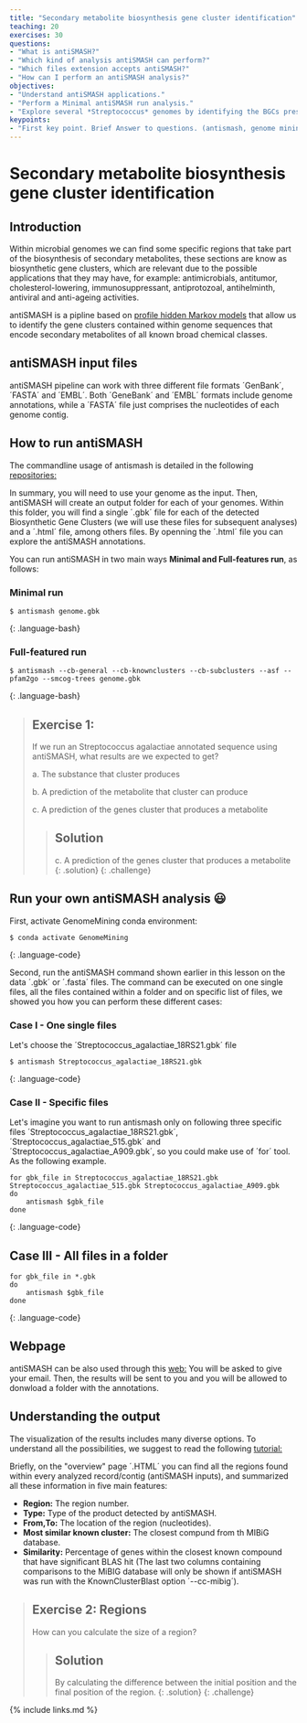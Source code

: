 ```yaml
---
title: "Secondary metabolite biosynthesis gene cluster identification"
teaching: 20
exercises: 30
questions:
- "What is antiSMASH?"
- "Which kind of analysis antiSMASH can perform?"
- "Which files extension accepts antiSMASH?"
- "How can I perform an antiSMASH analysis?"
objectives:
- "Understand antiSMASH applications."
- "Perform a Minimal antiSMASH run analysis."
- "Explore several *Streptococcus* genomes by identifying the BGCs presece and the types of secondary metabolites produced."
keypoints:
- "First key point. Brief Answer to questions. (antismash, genome mining, secondary metabolism, bacteria, bioactive coumpounds)"
---
```


# Secondary metabolite biosynthesis gene cluster identification

## Introduction

Within microbial genomes we can find some specific regions that take part of the biosynthesis of secondary metabolites, these sections are know as biosynthetic gene clusters, which are relevant due to the possible applications that they may have, for example: antimicrobials, antitumor, cholesterol-lowering, immunosuppressant, antiprotozoal, antihelminth, antiviral and anti-ageing activities.

antiSMASH is a pipline based on [profile hidden Markov models](https://www.ebi.ac.uk/training/online/courses/pfam-creating-protein-families/what-are-profile-hidden-markov-models-hmms/#:~:text=Profile%20HMMs%20are%20probabilistic%20models,the%20alignment%2C%20see%20Figure%202) that allow us to identify the gene clusters contained within genome sequences that encode secondary metabolites of all known broad chemical classes.

## antiSMASH input files

  antiSMASH pipeline can work with three different file formats ´GenBank´, ´FASTA´ and ´EMBL´. Both ´GeneBank´ and ´EMBL´ formats include genome annotations, while a ´FASTA´ file just comprises the nucleotides of each genome contig. 


## How to run antiSMASH 

The commandline usage of antismash is detailed in the following [repositories:](https://docs.antismash.secondarymetabolites.org/command_line/)

In summary, you will need to use your genome as the input. Then, antiSMASH will create an output folder for each of your genomes. Within this folder, you will find a single ´.gbk´ file for each of the detected Biosynthetic Gene Clusters (we will use these files for subsequent analyses) and a ´.html´ file, among others files. By openning the ´.html´ file you can explore the antiSMASH annotations.

You can run antiSMASH in two main ways **Minimal and Full-features run**, as follows:
### Minimal run
~~~
$ antismash genome.gbk
~~~
{: .language-bash}

### Full-featured run
~~~
$ antismash --cb-general --cb-knownclusters --cb-subclusters --asf --pfam2go --smcog-trees genome.gbk
~~~
{: .language-bash}

> ## Exercise 1: 
> If we run an Streptococcus agalactiae annotated sequence using antiSMASH, what results are we expected to get?
> 
> a. The substance that cluster produces
> 
> b. A prediction of the metabolite that cluster can produce
> 
> c. A prediction of the genes cluster that produces a metabolite 
>  
> > ## Solution
> > c. A prediction of the genes cluster that produces a metabolite 
> {: .solution}
{: .challenge}

## Run your own antiSMASH analysis :smiley:

First, activate GenomeMining conda environment:
~~~
$ conda activate GenomeMining
~~~
{: .language-code}

Second, run the antiSMASH command shown earlier in this lesson on the data ´.gbk´ or ´.fasta´ files. The command can be executed on one single files, all the files contained within a folder and on specific list of files, we showed you how you can perform these different cases:

### Case I - One single files
Let's choose the ´Streptococcus_agalactiae_18RS21.gbk´ file
~~~
$ antismash Streptococcus_agalactiae_18RS21.gbk
~~~
{: .language-code}

### Case II - Specific files
Let's imagine you want to run antismash only on following three specific files ´Streptococcus_agalactiae_18RS21.gbk´, ´Streptococcus_agalactiae_515.gbk´ and ´Streptococcus_agalactiae_A909.gbk´, so you could make use of ´for´ tool. As the following example.
~~~
for gbk_file in Streptococcus_agalactiae_18RS21.gbk Streptococcus_agalactiae_515.gbk Streptococcus_agalactiae_A909.gbk
do
    antismash $gbk_file
done
~~~
{: .language-code}

## Case III - All files in a folder
~~~
for gbk_file in *.gbk
do
    antismash $gbk_file
done
~~~
{: .language-code}

## Webpage
antiSMASH can be also used through this [web:](https://antismash.secondarymetabolites.org/#!/start)
You will be asked to give your email. Then, the results will be sent to you and you will be allowed to donwload a folder with the annotations.

## Understanding the output

The visualization of the results includes many diverse options. To understand all the possibilities, we suggest to read the following [tutorial:](https://docs.antismash.secondarymetabolites.org/understanding_output/)

Briefly, on the "overview" page ´.HTML´ you can find all the regions found within every analyzed record/contig (antiSMASH inputs), and summarized all these information in five main features:

* **Region:** The region number.
* **Type:** Type of the product detected by antiSMASH.
* **From,To:** The location of the region (nucleotides).
* **Most similar known cluster:** The closest compund from th MIBiG database.
* **Similarity:** Percentage of genes within the closest known compound that have significant BLAS hit (The last two columns containing comparisons to the MiBIG database will only be shown if antiSMASH was run with the KnownClusterBlast option ´--cc-mibig´).

> ## Exercise 2: Regions
> How can you calculate the size of a region?
> 
> > ## Solution
> > By calculating the difference between the initial position and the final position of the region.
> {: .solution}
{: .challenge}

{% include links.md %}
